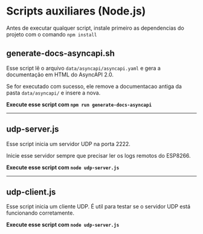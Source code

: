 # Scripts auxiliares (Node.js)

Antes de executar qualquer script, instale primeiro as dependencias do projeto com o comando `npm install`

## generate-docs-asyncapi.sh

Esse script lê o arquivo `data/asyncapi/asyncapi.yaml` e gera a documentação em HTML do AsyncAPI 2.0.

Se for executado com sucesso, ele remove a documentacao antiga da pasta `data/asyncapi/` e insere a nova.

**Execute esse script com `npm run generate-docs-asyncapi`**

---

## udp-server.js

Esse script inicia um servidor UDP na porta 2222.

Inicie esse servidor sempre que precisar ler os logs remotos do ESP8266.

**Execute esse script com `node udp-server.js`**

---

## udp-client.js

Esse script inicia um cliente UDP. É util para testar se o servidor UDP está funcionando corretamente.

**Execute esse script com `node udp-server.js`**

